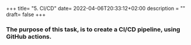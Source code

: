 +++
title= "5. CI/CD"
date= 2022-04-06T20:33:12+02:00
description = ""
draft= false
+++
### The purpose of this task, is to create a CI/CD pipeline, using GitHub actions.